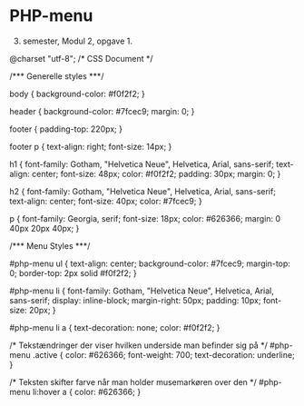 # PHP-menu
3. semester, Modul 2, opgave 1.

@charset "utf-8";
/* CSS Document */

/*** Generelle styles ***/

body {
	background-color: #f0f2f2;
}

header {
	background-color: #7fcec9;
	margin: 0;
}

footer {
	padding-top: 220px; 
}

footer p {
	text-align: right;
	font-size: 14px;
}

h1 {
	font-family: Gotham, "Helvetica Neue", Helvetica, Arial, sans-serif;
	text-align: center;
	font-size: 48px;
	color: #f0f2f2;
	padding: 30px;
	margin: 0;
}

h2 {
	font-family: Gotham, "Helvetica Neue", Helvetica, Arial, sans-serif;
	text-align: center;
	font-size: 40px;
	color: #7fcec9;
}

p {
	font-family: Georgia, serif;
	font-size: 18px;
	color: #626366;
	margin: 0 40px 20px 40px;
}

/*** Menu Styles ***/

#php-menu ul {
	text-align: center;
	background-color: #7fcec9;
	margin-top: 0;
	border-top: 2px solid #f0f2f2;
}

#php-menu li {
	font-family: Gotham, "Helvetica Neue", Helvetica, Arial, sans-serif;
	display: inline-block;
	margin-right: 50px;
	padding: 10px;
	font-size: 20px;
}

#php-menu li a {
	text-decoration: none;
	color: #f0f2f2;
}

/* Tekstændringer der viser hvilken underside man befinder sig på */
#php-menu .active {
	color: #626366;
	font-weight: 700;
	text-decoration: underline;
}

/* Teksten skifter farve når man holder musemarkøren over den */
#php-menu li:hover a {
	color: #626366;
}
